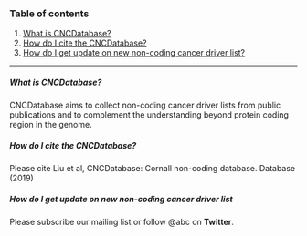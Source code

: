 ### Table of contents
1. [What is CNCDatabase?](#what-is-cncdatabase)
2. [How do I cite the CNCDatabase?](#how-do-i-cite-the-cncdatabase)
3. [How do I get update on new non-coding cancer driver list?](#how-do-i-get-update-on-new-non-coding-cancer-driver-list)

---

##### What is CNCDatabase?
CNCDatabase aims to collect non-coding cancer driver lists
from public publications and to complement the understanding beyond
protein coding region in the genome.


##### How do I cite the CNCDatabase?
Please cite Liu et al, CNCDatabase: Cornall non-coding database. Database (2019)


##### How do I get update on new non-coding cancer driver list
Please subscribe our mailing list or follow @abc on **Twitter**. 


